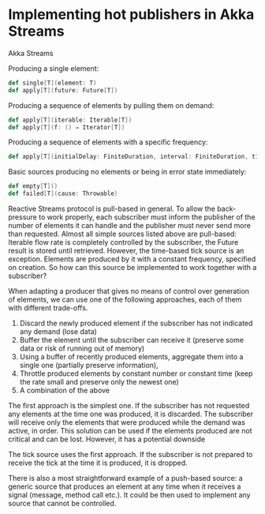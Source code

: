 Implementing hot publishers in Akka Streams
===============================

Akka Streams

Producing a single element:
```scala
def single[T](element: T)
def apply[T](future: Future[T])
```
Producing a sequence of elements by pulling them on demand:
```scala
def apply[T](iterable: Iterable[T])
def apply[T](f: () ⇒ Iterator[T])
```
Producing a sequence of elements with a specific frequency:
```scala
def apply[T](initialDelay: FiniteDuration, interval: FiniteDuration, tick: () ⇒ T)
```
Basic sources producing no elements or being in error state immediately:
```scala
def empty[T]()
def failed[T](cause: Throwable)
```
Reactive Streams protocol is pull-based in general. To allow the back-pressure to work properly, each subscriber must inform the publisher of the number of elements it can handle and the publisher must never send more than requested. Almost all simple sources listed above are pull-based: Iterable flow rate is completely controlled by the subscriber, the Future result is stored until retrieved. However, the time-based tick source is an exception. Elements are produced by it with a constant frequency, specified on creation. So how can this source be implemented to work together with a subscriber?

When adapting a producer that gives no means of control over generation of elements, we can use one of the following approaches, each of them with different trade-offs.

1. Discard the newly produced element if the subscriber has not indicated any demand (lose data)
2. Buffer the element until the subscriber can receive it (preserve some data or risk of running out of memory)
3. Using a buffer of recently produced elements, aggregate them into a single one (partially preserve information), 
4. Throttle produced elements by constant number or constant time (keep the rate small and preserve only the newest one)
5. A combination of the above

The first approach is the simplest one. If the subscriber has not requested any elements at the time one was produced, it is discarded. The subscriber will receive only the elements that were produced while the demand was active, in order. This solution can be used if the elements produced are not critical and can be lost. However, it has a potential downside 

The tick source uses the first approach. If the subscriber is not prepared to receive the tick at the time it is produced, it is dropped.

There is also a most straightforward example of a push-based source: a generic source that produces an element at any time when it receives a signal (message, method call etc.). It could be then used to implement any source that cannot be controlled.


